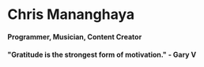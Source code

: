 # Chris Mananghaya 
#### Programmer, Musician, Content Creator
#### "Gratitude is the strongest form of motivation." - Gary V
